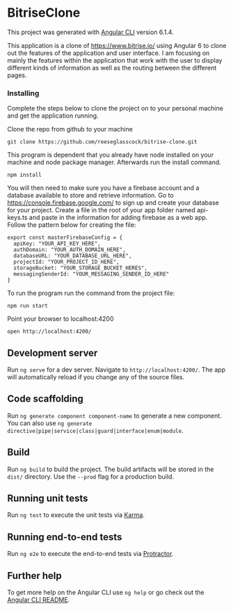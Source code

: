 # BitriseClone

This project was generated with [Angular CLI](https://github.com/angular/angular-cli) version 6.1.4.

This application is a clone of https://www.bitrise.io/ using Angular 6 to clone out the features of the application and user interface. I am focusing on mainly the features within the application that work with the user to display different kinds of information as well as the routing between the different pages.

### Installing

Complete the steps below to clone the project on to your personal machine and get the application running.

Clone the repo from github to your machine

```
git clone https://github.com/reeseglasscock/bitrise-clone.git
```

This program is dependent that you already have node installed on your machine and node package manager. Afterwards run the install command.

```
npm install
```

You will then need to make sure you have a firebase account and a database available to store and retrieve information. Go to https://console.firebase.google.com/ to sign up and create your database for your project. Create a file in the root of your app folder named api-keys.ts and paste in the information for adding firebase as a web app. Follow the pattern below for creating the file:

```
export const masterFirebaseConfig = {
  apiKey: "YOUR_API_KEY_HERE",
  authDomain: "YOUR_AUTH_DOMAIN_HERE",
  databaseURL: "YOUR_DATABASE_URL_HERE",
  projectId: "YOUR_PROJECT_ID_HERE",
  storageBucket: "YOUR_STORAGE_BUCKET_HERES",
  messagingSenderId: "YOUR_MESSAGING_SENDER_ID_HERE"
}
```

To run the program run the command from the project file:

```
npm run start
```

Point your browser to localhost:4200
```
open http://localhost:4200/
```

## Development server

Run `ng serve` for a dev server. Navigate to `http://localhost:4200/`. The app will automatically reload if you change any of the source files.

## Code scaffolding

Run `ng generate component component-name` to generate a new component. You can also use `ng generate directive|pipe|service|class|guard|interface|enum|module`.

## Build

Run `ng build` to build the project. The build artifacts will be stored in the `dist/` directory. Use the `--prod` flag for a production build.

## Running unit tests

Run `ng test` to execute the unit tests via [Karma](https://karma-runner.github.io).

## Running end-to-end tests

Run `ng e2e` to execute the end-to-end tests via [Protractor](http://www.protractortest.org/).

## Further help

To get more help on the Angular CLI use `ng help` or go check out the [Angular CLI README](https://github.com/angular/angular-cli/blob/master/README.md).

